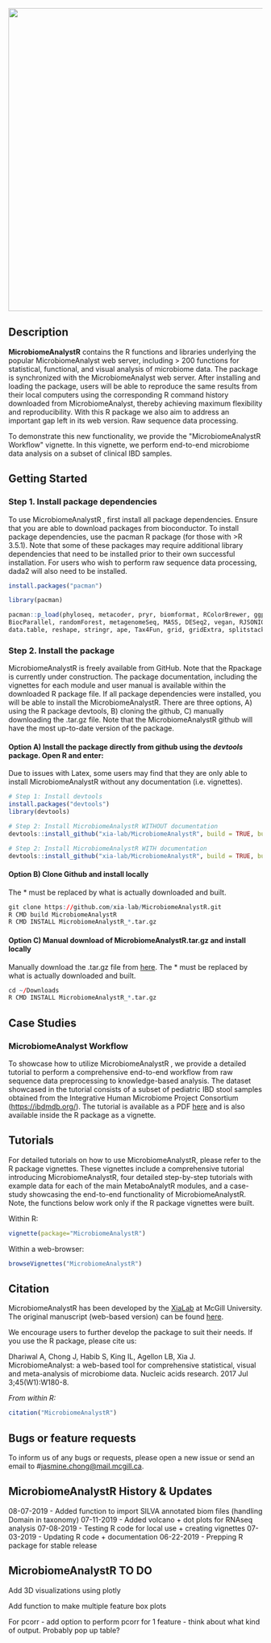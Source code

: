 <p align="center">
  <img src="https://github.com/xia-lab/MicrobiomeAnalystR/blob/master/docs/microbiomeanalystr_logo.png" width="600">
</p>

## Description 

**MicrobiomeAnalystR** contains the R functions and libraries underlying the popular MicrobiomeAnalyst web server, including > 200 functions for statistical, functional, and visual analysis of microbiome data. The package is synchronized with the MicrobiomeAnalyst web server. After installing and loading the package, users will be able to reproduce the same results from their local computers using the corresponding R command history downloaded from MicrobiomeAnalyst, thereby achieving maximum flexibility and reproducibility. With this R package we also aim to address an important gap left in its web version. Raw sequence data processing. 

To demonstrate this new functionality, we provide the "MicrobiomeAnalystR Workflow" vignette. In this vignette, we perform end-to-end microbiome data analysis on a subset of clinical IBD samples.   

## Getting Started 

### Step 1. Install package dependencies 

To use MicrobiomeAnalystR , first install all package dependencies. Ensure that you are able to download packages from bioconductor. To install package dependencies, use the pacman R package (for those with >R 3.5.1). Note that some of these packages may require additional library dependencies that need to be installed prior to their own successful installation. For users who wish to perform raw sequence data processing, dada2 will also need to be installed.

```R
install.packages("pacman")

library(pacman)

pacman::p_load(phyloseq, metacoder, pryr, biomformat, RColorBrewer, ggplot2, gplots, Cairo, igraph, 
BiocParallel, randomForest, metagenomeSeq, MASS, DESeq2, vegan, RJSONIO, ggfortify, pheatmap, xtable, genefilter,
data.table, reshape, stringr, ape, Tax4Fun, grid, gridExtra, splitstackshape, edgeR, globaltest, R.utils, viridis, ggrepel)
```
### Step 2. Install the package 

MicrobiomeAnalystR is freely available from GitHub. Note that the Rpackage is currently under construction. The package documentation, including the vignettes for each module and user manual is available within the downloaded R package file. If all package dependencies were installed, you will be able to install the MicrobiomeAnalystR. There are three options, A) using the R package devtools, B) cloning the github, C) manually downloading the .tar.gz file. Note that the MicrobiomeAnalystR github will have the most up-to-date version of the package. 

#### Option A) Install the package directly from github using the *devtools* package. Open R and enter:

Due to issues with Latex, some users may find that they are only able to install MicrobiomeAnalystR without any documentation (i.e. vignettes). 

```R
# Step 1: Install devtools
install.packages("devtools")
library(devtools)

# Step 2: Install MicrobiomeAnalystR WITHOUT documentation
devtools::install_github("xia-lab/MicrobiomeAnalystR", build = TRUE, build_opts = c("--no-resave-data", "--no-manual", "--no-build-vignettes"))

# Step 2: Install MicrobiomeAnalystR WITH documentation
devtools::install_github("xia-lab/MicrobiomeAnalystR", build = TRUE, build_opts = c("--no-resave-data", "--no-manual"))

```

#### Option B) Clone Github and install locally

The * must be replaced by what is actually downloaded and built.  

```R
git clone https://github.com/xia-lab/MicrobiomeAnalystR.git
R CMD build MicrobiomeAnalystR
R CMD INSTALL MicrobiomeAnalystR_*.tar.gz

```

#### Option C) Manual download of MicrobiomeAnalystR.tar.gz and install locally

Manually download the .tar.gz file from [here](). The * must be replaced by what is actually downloaded and built.  

```R
cd ~/Downloads
R CMD INSTALL MicrobiomeAnalystR_*.tar.gz

```

## Case Studies

### MicrobiomeAnalyst Workflow

To showcase how to utilize MicrobiomeAnalystR , we provide a detailed tutorial to perform a comprehensive end-to-end workflow from raw sequence data preprocessing to knowledge-based analysis. The dataset showcased in the tutorial consists of a subset of pediatric IBD stool samples obtained from the Integrative Human Microbiome Project Consortium (https://ibdmdb.org/). The tutorial is available as a PDF [here]() and is also available inside the R package as a vignette.

## Tutorials

For detailed tutorials on how to use MicrobiomeAnalystR, please refer to the R package vignettes. These vignettes include a comprehensive tutorial introducing MicrobiomeAnalystR, four detailed step-by-step tutorials with example data for each of the main MetaboAnalytR  modules, and a case-study showcasing the end-to-end functionality of MicrobiomeAnalystR. Note, the functions below work only if the R package vignettes were built. 

Within R:
```R
vignette(package="MicrobiomeAnalystR")
```

Within a web-browser:
```R
browseVignettes("MicrobiomeAnalystR")
```

## Citation

MicrobiomeAnalystR has been developed by the [XiaLab](http://xialabresearch.com/) at McGill University. The original manuscript (web-based version) can be found [here](https://www.ncbi.nlm.nih.gov/pubmed/28449106). 

We encourage users to further develop the package to suit their needs. If you use the R package, please cite us: 

Dhariwal A, Chong J, Habib S, King IL, Agellon LB, Xia J. MicrobiomeAnalyst: a web-based tool for comprehensive statistical, visual and meta-analysis of microbiome data. Nucleic acids research. 2017 Jul 3;45(W1):W180-8.

*From within R:*

```R
citation("MicrobiomeAnalystR")
```

## Bugs or feature requests

To inform us of any bugs or requests, please open a new issue or send an email to #jasmine.chong@mail.mcgill.ca.

## MicrobiomeAnalystR History & Updates

08-07-2019 - Added function to import SILVA annotated biom files (handling Domain in taxonomy)
07-11-2019 - Added volcano + dot plots for RNAseq analysis
07-08-2019 - Testing R code for local use + creating vignettes
07-03-2019 - Updating R code + documentation
06-22-2019 - Prepping R package for stable release

## MicrobiomeAnalystR TO DO

Add 3D visualizations using plotly

Add function to make multiple feature box plots

For pcorr - add option to perform pcorr for 1 feature - think about what kind of output. Probably pop up table?

